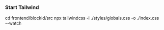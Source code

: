 ### Start Tailwind
cd frontend/blockid/src
npx tailwindcss -i ./styles/globals.css -o ./index.css --watch
